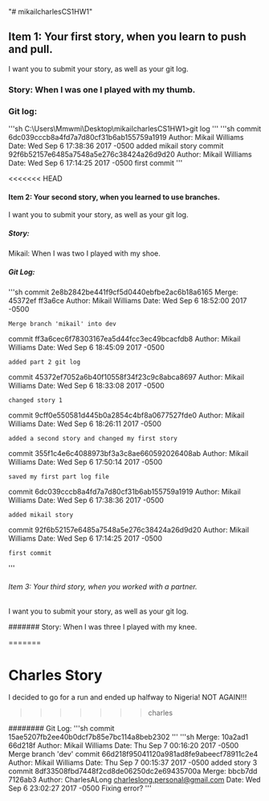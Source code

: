 "# mikailcharlesCS1HW1" 

## Item 1: Your first story, when you learn to push and pull. 
I want you to submit your story, as well as your git log.

### Story: When I was one I played with my thumb.

### Git log:
'''sh
C:\Users\Mmwmi\Desktop\mikailcharlesCS1HW1>git log
'''
'''sh
commit 6dc039cccb8a4fd7a7d80cf31b6ab155759a1919
Author: Mikail Williams <Mikail Williams>
Date:   Wed Sep 6 17:38:36 2017 -0500
    added mikail story
commit 92f6b52157e6485a7548a5e276c38424a26d9d20
Author: Mikail Williams <Mikail Williams>
Date:   Wed Sep 6 17:14:25 2017 -0500
    first commit
'''

<<<<<<< HEAD
#### Item 2: Your second story, when you learned to use branches.
I want you to submit your story, as well as your git log.

##### Story:

Mikail: When I was two I played with my shoe.

##### Git Log: 
'''sh
commit 2e8b2842be441f9cf5d0440ebfbe2ac6b18a6165
Merge: 45372ef ff3a6ce
Author: Mikail Williams <Mikail Williams>
Date:   Wed Sep 6 18:52:00 2017 -0500

    Merge branch 'mikail' into dev

commit ff3a6cec6f78303167ea5d44fcc3ec49bcacfdb8
Author: Mikail Williams <Mikail Williams>
Date:   Wed Sep 6 18:45:09 2017 -0500

    added part 2 git log

commit 45372ef7052a6b40f10558f34f23c9c8abca8697
Author: Mikail Williams <Mikail Williams>
Date:   Wed Sep 6 18:33:08 2017 -0500

    changed story 1

commit 9cff0e550581d445b0a2854c4bf8a0677527fde0
Author: Mikail Williams <Mikail Williams>
Date:   Wed Sep 6 18:26:11 2017 -0500

    added a second story and changed my first story

commit 355f1c4e6c4088973bf3a3c8ae660592026408ab
Author: Mikail Williams <Mikail Williams>
Date:   Wed Sep 6 17:50:14 2017 -0500

    saved my first part log file

commit 6dc039cccb8a4fd7a7d80cf31b6ab155759a1919
Author: Mikail Williams <Mikail Williams>
Date:   Wed Sep 6 17:38:36 2017 -0500

    added mikail story

commit 92f6b52157e6485a7548a5e276c38424a26d9d20
Author: Mikail Williams <Mikail Williams>
Date:   Wed Sep 6 17:14:25 2017 -0500

    first commit


'''

###### Item 3: Your third story, when you worked with a partner. 
I want you to submit your story, as well as your git log.

####### Story: When I was three I played with my knee.

=======
# Charles Story

I decided to go for a run and ended up halfway to Nigeria! NOT AGAIN!!!
>>>>>>> charles


######## Git Log: 
'''sh
commit 15ae5207fb2ee40b0dcf7b85e7bc114a8beb2302
'''
'''sh
Merge: 10a2ad1 66d218f
Author: Mikail Williams <Mikail Williams>
Date:   Thu Sep 7 00:16:20 2017 -0500
    Merge branch 'dev'
commit 66d218f95041120a981ad8fe9abeecf78911c2e4
Author: Mikail Williams <Mikail Williams>
Date:   Thu Sep 7 00:15:37 2017 -0500
    added story 3
commit 8df33508fbd7448f2cd8de06250dc2e69435700a
Merge: bbcb7dd 7126ab3
Author: CharlesALong <charleslong.personal@gmail.com>
Date:   Wed Sep 6 23:02:27 2017 -0500
    Fixing error?
'''